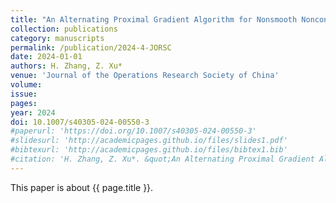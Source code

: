```yaml
---
title: "An Alternating Proximal Gradient Algorithm for Nonsmooth Nonconvex-Linear Minimax Problems with Coupled Linear Constraints"
collection: publications
category: manuscripts
permalink: /publication/2024-4-JORSC
date: 2024-01-01
authors: H. Zhang, Z. Xu*
venue: 'Journal of the Operations Research Society of China'
volume:
issue:
pages:
year: 2024
doi: 10.1007/s40305-024-00550-3
#paperurl: 'https://doi.org/10.1007/s40305-024-00550-3'
#slidesurl: 'http://academicpages.github.io/files/slides1.pdf'
#bibtexurl: 'http://academicpages.github.io/files/bibtex1.bib'
#citation: 'H. Zhang, Z. Xu*. &quot;An Alternating Proximal Gradient Algorithm for Nonsmooth Nonconvex-Linear Minimax Problems with Coupled Linear Constraints.&quot; <i>Journal of the Operations Research Society of China</i>. 2024. https://doi.org/10.1007/s40305-024-00550-3'
---
```

This paper is about {{ page.title }}.
